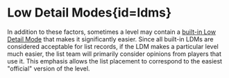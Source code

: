 <div class='panel fade js-scroll-anim' data-anim='fade'>

# Low Detail Modes{id=ldms}

In addition to these factors, sometimes a level may contain a [built-in Low Detail Mode](/guidelines/lowdetailmodes/#existing-ldms) that makes it significantly easier. Since all built-in LDMs are considered acceptable for list records, if the LDM makes a particular level much easier, the list team will primarily consider opinions from players that use it. This emphasis allows the list placement to correspond to the easiest "official" version of the level.

</div>
